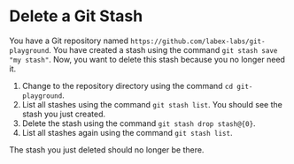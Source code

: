 # Delete a Git Stash

You have a Git repository named `https://github.com/labex-labs/git-playground`. You have created a stash using the command `git stash save "my stash"`. Now, you want to delete this stash because you no longer need it.

1. Change to the repository directory using the command `cd git-playground`.
2. List all stashes using the command `git stash list`. You should see the stash you just created.
3. Delete the stash using the command `git stash drop stash@{0}`.
4. List all stashes again using the command `git stash list`. 

The stash you just deleted should no longer be there.
